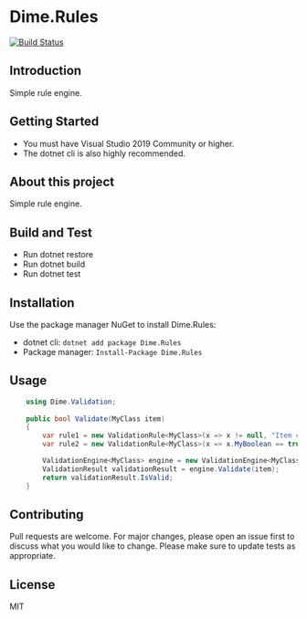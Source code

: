 # Dime.Rules

[![Build Status](https://dev.azure.com/dimenicsbe/Utilities/_apis/build/status/Rules%20-%20MAIN%20-%20CI?branchName=master)](https://dev.azure.com/dimenicsbe/Utilities/_build/latest?definitionId=89&branchName=master)

## Introduction

Simple rule engine.

## Getting Started

- You must have Visual Studio 2019 Community or higher.
- The dotnet cli is also highly recommended.

## About this project

Simple rule engine.

## Build and Test

- Run dotnet restore
- Run dotnet build
- Run dotnet test

## Installation

Use the package manager NuGet to install Dime.Rules:

- dotnet cli: `dotnet add package Dime.Rules`
- Package manager: `Install-Package Dime.Rules`

## Usage

``` csharp
    using Dime.Validation;
    
    public bool Validate(MyClass item)
    {
        var rule1 = new ValidationRule<MyClass>(x => x != null, "Item cannot be null");
        var rule2 = new ValidationRule<MyClass>(x => x.MyBoolean == true, "MyBoolean needs to be true");

        ValidationEngine<MyClass> engine = new ValidationEngine<MyClass>(rule1, rule2);
        ValidationResult validationResult = engine.Validate(item);
        return validationResult.IsValid;
    }
```

## Contributing

Pull requests are welcome. For major changes, please open an issue first to discuss what you would like to change.
Please make sure to update tests as appropriate.

## License

MIT